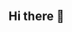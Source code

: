 ## Hi there 👋

<!--
- 🔭 I’m currently working on Beihang University, Beijing, China
- 🌱 I’m currently learning Computer Science and Aeronautic
-->
